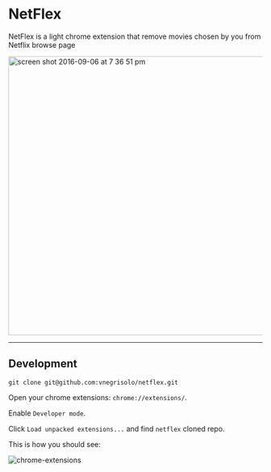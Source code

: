 # NetFlex

NetFlex is a light chrome extension that remove movies chosen by you from Netflix browse page

<img width="553" alt="screen shot 2016-09-06 at 7 36 51 pm" src="https://cloud.githubusercontent.com/assets/1071893/18294721/543a934a-7469-11e6-9dc9-d977fd9fc347.png">

---

## Development

```shell
git clone git@github.com:vnegrisolo/netflex.git
```

Open your chrome extensions: `chrome://extensions/`.

Enable `Developer mode`.

Click `Load unpacked extensions...` and find `netflex` cloned repo.

This is how you should see:

![chrome-extensions](https://cloud.githubusercontent.com/assets/1071893/18233021/c53936e8-72aa-11e6-91ac-b5c1e356bfcb.png)
